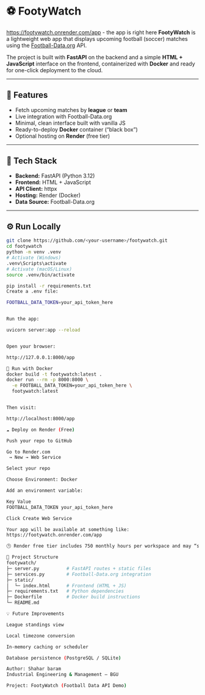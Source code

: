 # ⚽ FootyWatch
https://footywatch.onrender.com/app - the app is right here
**FootyWatch** is a lightweight web app that displays upcoming football (soccer) matches using the [Football-Data.org](https://www.football-data.org/) API.

The project is built with **FastAPI** on the backend and a simple **HTML + JavaScript** interface on the frontend, containerized with **Docker** and ready for one-click deployment to the cloud.

---

## 🚀 Features
- Fetch upcoming matches by **league** or **team**
- Live integration with Football-Data.org
- Minimal, clean interface built with vanilla JS
- Ready-to-deploy **Docker** container (“black box”)
- Optional hosting on **Render** (free tier)

---

## 🧩 Tech Stack
- **Backend:** FastAPI (Python 3.12)
- **Frontend:** HTML + JavaScript
- **API Client:** httpx
- **Hosting:** Render (Docker)
- **Data Source:** Football-Data.org

---

## ⚙️ Run Locally
```bash
git clone https://github.com/<your-username>/footywatch.git
cd footywatch
python -m venv .venv
# Activate (Windows)
.venv\Scripts\activate
# Activate (macOS/Linux)
source .venv/bin/activate

pip install -r requirements.txt
Create a .env file:

FOOTBALL_DATA_TOKEN=your_api_token_here


Run the app:

uvicorn server:app --reload


Open your browser:

http://127.0.0.1:8000/app

🐳 Run with Docker
docker build -t footywatch:latest .
docker run --rm -p 8000:8000 \
  -e FOOTBALL_DATA_TOKEN=your_api_token_here \
  footywatch:latest


Then visit:

http://localhost:8000/app

☁️ Deploy on Render (Free)

Push your repo to GitHub

Go to Render.com
 → New → Web Service

Select your repo

Choose Environment: Docker

Add an environment variable:

Key	Value
FOOTBALL_DATA_TOKEN	your_api_token_here

Click Create Web Service

Your app will be available at something like:
https://footywatch.onrender.com/app

🕒 Render free tier includes 750 monthly hours per workspace and may “sleep” after inactivity. The first request will wake it up (cold start).

📁 Project Structure
footywatch/
├─ server.py          # FastAPI routes + static files
├─ services.py        # Football-Data.org integration
├─ static/
│  └─ index.html      # Frontend (HTML + JS)
├─ requirements.txt   # Python dependencies
├─ Dockerfile         # Docker build instructions
└─ README.md

💡 Future Improvements

League standings view

Local timezone conversion

In-memory caching or scheduler

Database persistence (PostgreSQL / SQLite)

Author: Shahar baram
Industrial Engineering & Management – BGU

Project: FootyWatch (Football Data API Demo)
